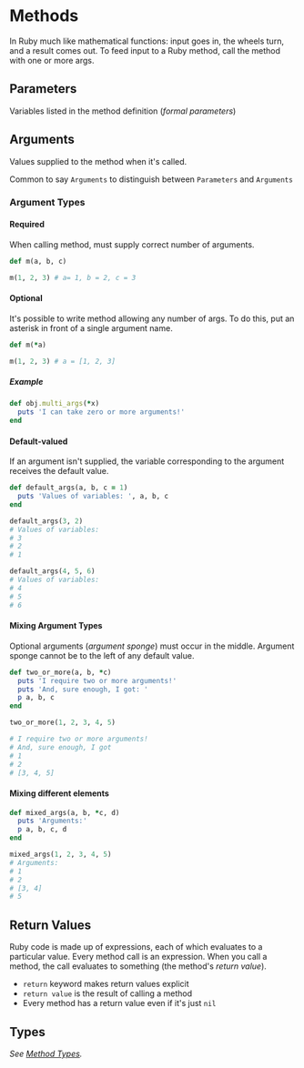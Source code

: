 # Methods

In Ruby much like mathematical functions: input goes in, the wheels turn, and a result comes out.
To feed input to a Ruby method, call the method with one or more args.

## Parameters

Variables listed in the method definition (_formal parameters_)

## Arguments

Values supplied to the method when it's called.

Common to say `Arguments` to distinguish between `Parameters` and `Arguments`

### Argument Types

#### Required

When calling method, must supply correct number of arguments.

```ruby
def m(a, b, c)

m(1, 2, 3) # a= 1, b = 2, c = 3
```

#### Optional

It's possible to write method allowing any number of args.
To do this, put an asterisk in front of a single argument name.

```ruby
def m(*a)

m(1, 2, 3) # a = [1, 2, 3]
```

##### Example

```ruby
def obj.multi_args(*x)
  puts 'I can take zero or more arguments!'
end
```

#### Default-valued

If an argument isn't supplied, the variable corresponding to the argument receives the default value.

```ruby
def default_args(a, b, c = 1)
  puts 'Values of variables: ', a, b, c
end

default_args(3, 2)
# Values of variables:
# 3
# 2
# 1

default_args(4, 5, 6)
# Values of variables:
# 4
# 5
# 6
```

#### Mixing Argument Types

Optional arguments (_argument sponge_) must occur in the middle.
Argument sponge cannot be to the left of any default value.

```ruby
def two_or_more(a, b, *c)
  puts 'I require two or more arguments!'
  puts 'And, sure enough, I got: '
  p a, b, c
end

two_or_more(1, 2, 3, 4, 5)

# I require two or more arguments!
# And, sure enough, I got
# 1
# 2
# [3, 4, 5]
```

#### Mixing different elements

```ruby
def mixed_args(a, b, *c, d)
  puts 'Arguments:'
  p a, b, c, d
end

mixed_args(1, 2, 3, 4, 5)
# Arguments:
# 1
# 2
# [3, 4]
# 5
```

## Return Values

Ruby code is made up of expressions, each of which evaluates to a particular value. Every method call is an expression.
When you call a method, the call evaluates to something (the method's _return value_).

- `return` keyword makes return values explicit
- `return value` is the result of calling a method
- Every method has a return value even if it's just `nil`

## Types

_See [Method Types](/docs/method_types.md)._
